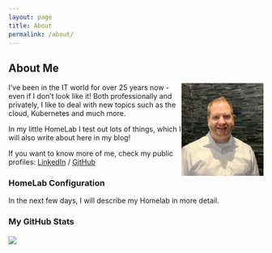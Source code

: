 ```yaml
---
layout: page
title: About
permalink: /about/
---
```


## About Me
<img align="right" height="183" src="/assets/images/content/fabianborn-neu.jpg">

I’ve been in the IT world for over 25 years now - even if I don’t look like it! Both professionally and privately, I like to deal with new topics such as the cloud, Kubernetes and much more.

In my little HomeLab I test out lots of things, which I will also write about here in my blog!

If you want to know more of me, check my public profiles:
[LinkedIn][linkedin] / [GitHub][github]

### HomeLab Configuration
In the next few days, I will describe my Homelab in more detail.

### My GitHub Stats
<a href="https://github-readme-stats.vercel.app/api?username=fabian-born&show_icons=true&theme=tokyonight&count_private=true&hide=stars">
  <img align="center" src="https://github-readme-stats.vercel.app/api?username=fabian-born&show_icons=true&theme=blueberry&count_private=true&hide=stars&show=reviews,discussions_started" />
</a>

[linkedin]: https://linkedin.com/in/fabian-born
[github]: https://github.com/fabian-born

